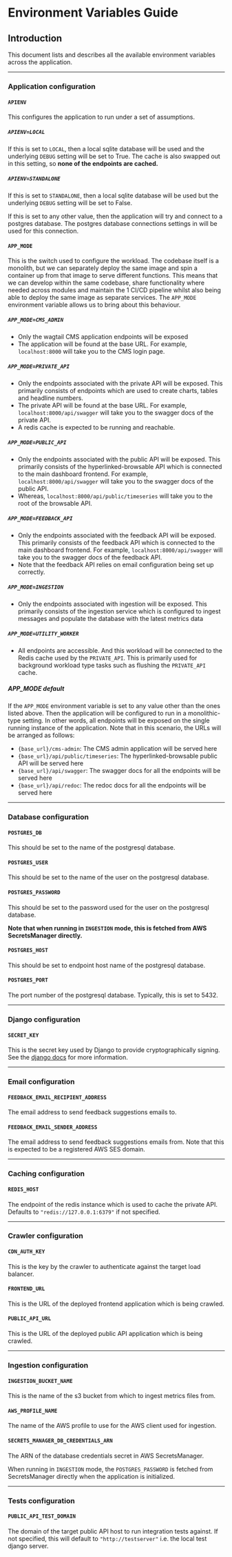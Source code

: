 # Environment Variables Guide

## Introduction

This document lists and describes all the available environment variables across the application.

---

### Application configuration

#### `APIENV`

This configures the application to run under a set of assumptions.

##### `APIENV=LOCAL`

If this is set to `LOCAL`, then a local sqlite database will be used 
and the underlying `DEBUG` setting will be set to True.
The cache is also swapped out in this setting, so **none of the endpoints are cached.**

##### `APIENV=STANDALONE`

If this is set to `STANDALONE`, then a local sqlite database will be used 
but the underlying `DEBUG` setting will be set to False.

If this is set to any other value, then the application will try and connect to a postgres database.
The postgres database connections settings in will be used for this connection.

#### `APP_MODE`

This is the switch used to configure the workload. 
The codebase itself is a monolith, but we can separately deploy the same
image and spin a container up from that image to serve different functions. 
This means that we can develop within the same codebase, 
share functionality where needed across modules and maintain the 1 CI/CD pipeline whilst also being able to deploy
the same image as separate services.
The `APP_MODE` environment variable allows us to bring about this behaviour.

##### `APP_MODE=CMS_ADMIN`

- Only the wagtail CMS application endpoints will be exposed
- The application will be found at the base URL. For example, `localhost:8000` will take you to the CMS login page.

##### `APP_MODE=PRIVATE_API`

- Only the endpoints associated with the private API will be exposed. 
This primarily consists of endpoints which are used to create charts, tables and headline numbers.
- The private API will be found at the base URL. 
For example, `localhost:8000/api/swagger` will take you to the swagger docs of the private API.
- A redis cache is expected to be running and reachable.

##### `APP_MODE=PUBLIC_API`

- Only the endpoints associated with the public API will be exposed. 
This primarily consists of the hyperlinked-browsable API which is connected to the main dashboard frontend.
For example, `localhost:8000/api/swagger` will take you to the swagger docs of the public API.
- Whereas, `localhost:8000/api/public/timeseries` will take you to the root of the browsable API.

##### `APP_MODE=FEEDBACK_API`

- Only the endpoints associated with the feedback API will be exposed. 
This primarily consists of the feedback API which is connected to the main dashboard frontend.
For example, `localhost:8000/api/swagger` will take you to the swagger docs of the feedback API.
- Note that the feedback API relies on email configuration being set up correctly.

##### `APP_MODE=INGESTION`

- Only the endpoints associated with ingestion will be exposed. 
This primarily consists of the ingestion service which is configured to ingest messages and populate the
database with the latest metrics data

##### `APP_MODE=UTILITY_WORKER`

- All endpoints are accessible.
And this workload will be connected to the Redis cache used by the `PRIVATE_API`.
This is primarily used for background workload type tasks such as flushing the `PRIVATE_API` cache.

##### APP_MODE default

If the `APP_MODE` environment variable is set to any value other than the ones listed above.
Then the application will be configured to run in a monolithic-type setting.
In other words, all endpoints will be exposed on the single running instance of the application.
Note that in this scenario, the URLs will be arranged as follows:

- `{base_url}/cms-admin`: The CMS admin application will be served here
- `{base_url}/api/public/timeseries`: The hyperlinked-browsable public API will be served here
- `{base_url}/api/swagger`: The swagger docs for all the endpoints will be served here
- `{base_url}/api/redoc`: The redoc docs for all the endpoints will be served here

---

### Database configuration

#### `POSTGRES_DB`

This should be set to the name of the postgresql database.

#### `POSTGRES_USER`

This should be set to the name of the user on the postgresql database.

#### `POSTGRES_PASSWORD`

This should be set to the password used for the user on the postgresql database.

**Note that when running in `INGESTION` mode, this is fetched from AWS SecretsManager directly.**

#### `POSTGRES_HOST`

This should be set to endpoint host name of the postgresql database.

#### `POSTGRES_PORT`

The port number of the postgresql database. Typically, this is set to 5432.

---

### Django configuration

#### `SECRET_KEY`

This is the secret key used by Django to provide cryptographically signing.
See the [django docs](https://docs.djangoproject.com/en/4.2/ref/settings/#std-setting-SECRET_KEY) for more information.

---

### Email configuration

#### `FEEDBACK_EMAIL_RECIPIENT_ADDRESS`

The email address to send feedback suggestions emails to.

#### `FEEDBACK_EMAIL_SENDER_ADDRESS`

The email address to send feedback suggestions emails from.
Note that this is expected to be a registered AWS SES domain.

---

### Caching configuration

#### `REDIS_HOST`

The endpoint of the redis instance which is used to cache the private API.
Defaults to `"redis://127.0.0.1:6379"` if not specified.

---

### Crawler configuration

#### `CDN_AUTH_KEY`

This is the key by the crawler to authenticate against the target load balancer.

#### `FRONTEND_URL`

This is the URL of the deployed frontend application which is being crawled.

#### `PUBLIC_API_URL`

This is the URL of the deployed public API application which is being crawled.

---

### Ingestion configuration

#### `INGESTION_BUCKET_NAME`

This is the name of the s3 bucket from which to ingest metrics files from.

#### `AWS_PROFILE_NAME`

The name of the AWS profile to use for the AWS client used for ingestion.


#### `SECRETS_MANAGER_DB_CREDENTIALS_ARN`

The ARN of the database credentials secret in AWS SecretsManager.

When running in `INGESTION` mode, the `POSTGRES_PASSWORD` is 
fetched from SecretsManager directly when the application is initialized.

---

### Tests configuration

#### `PUBLIC_API_TEST_DOMAIN`

The domain of the target public API host to run integration tests against.
If not specified, this will default to `"http://testserver"` i.e. the local test django server.
